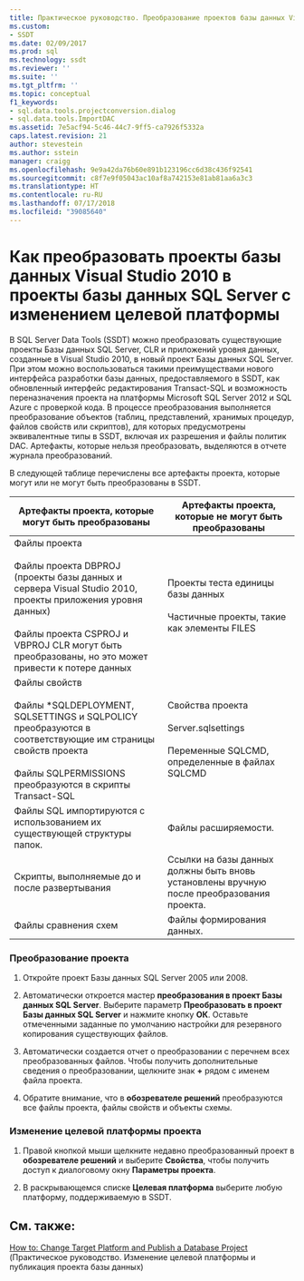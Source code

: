```yaml
---
title: Практическое руководство. Преобразование проектов базы данных Visual Studio 2010 в проекты Базы данных SQL Server с изменением целевой платформы | Документация Майкрософт
ms.custom:
- SSDT
ms.date: 02/09/2017
ms.prod: sql
ms.technology: ssdt
ms.reviewer: ''
ms.suite: ''
ms.tgt_pltfrm: ''
ms.topic: conceptual
f1_keywords:
- sql.data.tools.projectconversion.dialog
- sql.data.tools.ImportDAC
ms.assetid: 7e5acf94-5c46-44c7-9ff5-ca7926f5332a
caps.latest.revision: 21
author: stevestein
ms.author: sstein
manager: craigg
ms.openlocfilehash: 9e9a42da76b60e891b123196cc6d38c436f92541
ms.sourcegitcommit: c8f7e9f05043ac10af8a742153e81ab81aa6a3c3
ms.translationtype: HT
ms.contentlocale: ru-RU
ms.lasthandoff: 07/17/2018
ms.locfileid: "39085640"
---
```

# <a name="how-to-convert-a-visual-studio-2010-database-projects-to-sql-server-database-projects-and-retarget-to-a-different-platform"></a>Как преобразовать проекты базы данных Visual Studio 2010 в проекты базы данных SQL Server с изменением целевой платформы
В SQL Server Data Tools (SSDT) можно преобразовать существующие проекты Базы данных SQL Server, CLR и приложений уровня данных, созданные в Visual Studio 2010, в новый проект Базы данных SQL Server. При этом можно воспользоваться такими преимуществами нового интерфейса разработки базы данных, предоставляемого в SSDT, как обновленный интерфейс редактирования Transact\-SQL и возможность переназначения проекта на платформы Microsoft SQL Server 2012 и SQL Azure с проверкой кода. В процессе преобразования выполняется преобразование объектов (таблиц, представлений, хранимых процедур, файлов свойств или скриптов), для которых предусмотрены эквивалентные типы в SSDT, включая их разрешения и файлы политик DAC. Артефакты, которые нельзя преобразовать, выделяются в отчете журнала преобразований.  
  
В следующей таблице перечислены все артефакты проекта, которые могут или не могут быть преобразованы в SSDT.  
  
|Артефакты проекта, которые могут быть преобразованы|Артефакты проекта, которые не могут быть преобразованы|  
|-------------------------------------------|----------------------------------------------|  
|Файлы проекта<br /><br />Файлы проекта DBPROJ (проекты базы данных и сервера Visual Studio 2010, проекты приложения уровня данных)<br /><br />Файлы проекта CSPROJ и VBPROJ CLR могут быть преобразованы, но это может привести к потере данных|Проекты теста единицы базы данных<br /><br />Частичные проекты, такие как элементы FILES|  
|Файлы свойств<br /><br />Файлы *SQLDEPLOYMENT, SQLSETTINGS и SQLPOLICY преобразуются в соответствующие им страницы свойств проекта<br /><br />Файлы SQLPERMISSIONS преобразуются в скрипты Transact\-SQL|Свойства проекта<br /><br />Server.sqlsettings<br /><br />Переменные SQLCMD, определенные в файлах SQLCMD|  
|Файлы SQL импортируются с использованием их существующей структуры папок.|Файлы расширяемости.|  
|Скрипты, выполняемые до и после развертывания|Ссылки на базы данных должны быть вновь установлены вручную после преобразования проекта.|  
|Файлы сравнения схем|Файлы формирования данных.|  
  
### <a name="to-convert-a-project"></a>Преобразование проекта  
  
1.  Откройте проект Базы данных SQL Server 2005 или 2008.  
  
2.  Автоматически откроется мастер **преобразования в проект Базы данных SQL Server**. Выберите параметр **Преобразовать в проект Базы данных SQL Server** и нажмите кнопку **OК**. Оставьте отмеченными заданные по умолчанию настройки для резервного копирования существующих файлов.  
  
3.  Автоматически создается отчет о преобразовании с перечнем всех преобразованных файлов. Чтобы получить дополнительные сведения о преобразовании, щелкните знак **+** рядом с именем файла проекта.  
  
4.  Обратите внимание, что в **обозревателе решений** преобразуются все файлы проекта, файлы свойств и объекты схемы.  
  
### <a name="to-change-a-projects-target-platform"></a>Изменение целевой платформы проекта  
  
1.  Правой кнопкой мыши щелкните недавно преобразованный проект в **обозревателе решений** и выберите **Свойства**, чтобы получить доступ к диалоговому окну **Параметры проекта**.  
  
2.  В раскрывающемся списке **Целевая платформа** выберите любую платформу, поддерживаемую в SSDT.  
  
## <a name="see-also"></a>См. также:  
[How to: Change Target Platform and Publish a Database Project](../ssdt/how-to-change-target-platform-and-publish-a-database-project.md) (Практическое руководство. Изменение целевой платформы и публикация проекта базы данных)  
  
